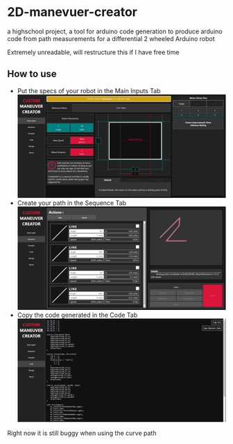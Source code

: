 # 2D-manevuer-creator
a highschool project, a tool for arduino code generation to produce arduino code from path measurements for a differential 2 wheeled Arduino robot

Extremely unreadable, will restructure this if I have free time

## How to use

 - Put the specs of your robot in the Main Inputs Tab
![ScreenShot](/Screenshot/maininputs.png)
 - Create your path in the Sequence Tab
![ScreenShot](/Screenshot/sequence.png)
 - Copy the code generated in the Code Tab
![ScreenShot](/Screenshot/code.png)

Right now it is still buggy when using the curve path
